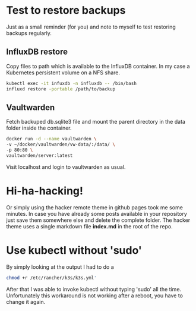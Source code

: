 # Test to restore backups

Just as a small reminder (for you) and note to myself to test restoring backups regularly.

## InfluxDB restore

Copy files to path which is available to the InfluxDB container. In my case a Kubernetes persistent volume on a NFS share.

```bash
kubectl exec -it infuxdb -n influxdb -- /bin/bash
influxd restore -portable /path/to/backup
```

## Vaultwarden

Fetch backuped db.sqlite3 file and mount the parent directory in the data folder inside the container.

```bash
docker run -d --name vaultwarden \
-v ~/docker/vaultwarden/vw-data/:/data/ \
-p 80:80 \
vaultwarden/server:latest 
```

Visit localhost and login to vaultwarden as usual.

# Hi-ha-hacking!

Or simply using the hacker remote theme in github pages took me some minutes. In case you have already some posts available in your repository just save them somewhere else and delete the complete folder. The hacker theme uses a single markdown file __index.md__ in the root of the repo.

# Use kubectl without 'sudo' 

By simply looking at the output I had to do a
```bash
chmod +r /etc/rancher/k3s/k3s.yml'
```
After that I was able to invoke kubectl without typing 'sudo' all the time.  
Unfortunately this workaround is not working after a reboot, you have to change it again.
